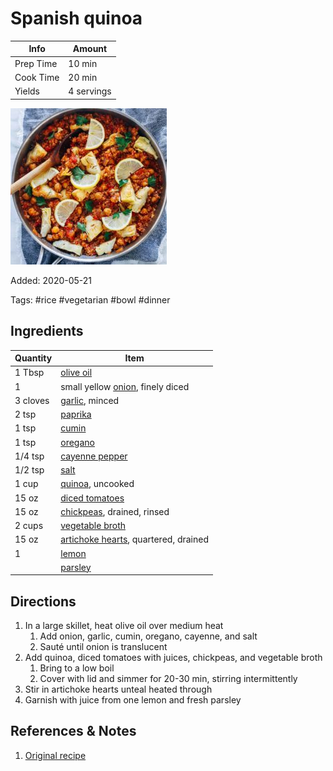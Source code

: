 # Spanish quinoa

| Info      | Amount     |
| --------- | ---------- |
| Prep Time | 10 min     |
| Cook Time | 20 min     |
| Yields    | 4 servings |

![Spanish quinoa](../Media/spanish-quinoa.jpg)

Added: 2020-05-21

Tags: #rice #vegetarian #bowl #dinner

## Ingredients

| Quantity | Item                                                                       |
| -------- | -------------------------------------------------------------------------- |
| 1 Tbsp   | [olive oil](../Ingredients/olive%20oil.md)                                   |
| 1        | small yellow [onion](../Ingredients/onion.md), finely diced                |
| 3 cloves | [garlic](../Ingredients/garlic.md), minced                                 |
| 2 tsp    | [paprika](../Ingredients/paprika.md)                                       |
| 1 tsp    | [cumin](../Ingredients/cumin.md)                                           |
| 1 tsp    | [oregano](../Ingredients/oregano.md)                                       |
| 1/4 tsp  | [cayenne pepper](../Ingredients/cayenne%20pepper.md)                         |
| 1/2 tsp  | [salt](../Ingredients/salt.md)                                             |
| 1 cup    | [quinoa](../Ingredients/quinoa.md), uncooked                               |
| 15 oz    | [diced tomatoes](../Ingredients/diced%20tomatoes.md)                         |
| 15 oz    | [chickpeas](../Ingredients/chickpeas.md), drained, rinsed                  |
| 2 cups   | [vegetable broth](../Ingredients/vegetable%20broth.md)                       |
| 15 oz    | [artichoke hearts](../Ingredients/artichoke%20hearts.md), quartered, drained |
| 1        | [lemon](../Ingredients/lemon.md)                                           |
|          | [parsley](../Ingredients/parsley.md)                                       |

## Directions

1. In a large skillet, heat olive oil over medium heat
   1. Add onion, garlic, cumin, oregano, cayenne, and salt
   2. Sauté until onion is translucent
2. Add quinoa, diced tomatoes with juices, chickpeas, and vegetable broth
   1. Bring to a low boil
   2. Cover with lid and simmer for 20-30 min, stirring intermittently
3. Stir in artichoke hearts unteal heated through
4. Garnish with juice from one lemon and fresh parsley

## References & Notes

1. [Original recipe](https://www.makingthymeforhealth.com/one-pot-spanish-quinoa/print/)
